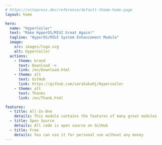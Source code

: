 ```yaml
---
# https://vitepress.dev/reference/default-theme-home-page
layout: home

hero:
  name: "HyperCeiler"
  text: "Make HyperOS/MIUI Great Again!"
  tagline: "HyperOS/MIUI System Enhancement Module"
  image:
    src: images/logo.svg
    alt: HyperCeiler
  actions:
    - theme: brand
      text: Download ->
      link: /en/Download.html
    - theme: alt
      text: GitHub
      link: https://github.com/saraSakuHj/Hyperceiler
    - theme: alt
      text: Thanks
      link: /en/Thank.html

features:
  - title: All-In-One
    details: This module contains the features of many great modules
  - title: Open Source
    details: All code is open source on GitHub
  - title: Free
    details: You can use it for personal use without any money
---
```


